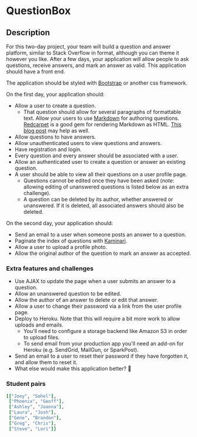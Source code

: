 # QuestionBox

## Description

For this two-day project, your team will build a question and answer platform, similar to Stack Overflow in format, although you can theme it however you like. After a few days, your application will allow people to ask questions, receive answers, and mark an answer as valid. This application should have a front end.

The application should be styled with [Bootstrap](https://getbootstrap.com/) or another css framework.

On the first day, your application should:

- Allow a user to create a question.
  - That question should allow for several paragraphs of formattable text. Allow your users to use [Markdown](https://en.wikipedia.org/wiki/Markdown) for authoring questions. [Redcarpet](https://github.com/vmg/redcarpet) is a good gem for rendering Markdown as HTML. [This blog post](https://richonrails.com/articles/rendering-markdown-with-redcarpet) may help as well.
- Allow questions to have answers.
- Allow unauthenticated users to view questions and answers.
- Have registration and login.
- Every question and every answer should be associated with a user.
- Allow an authenticated user to create a question or answer an existing question.
- A user should be able to view all their questions on a user profile page.
  - Questions cannot be edited once they have been asked (_note_: allowing editing of unanswered questions is listed below as an extra challenge).
  - A question can be deleted by its author, whether answered or unanswered. If it is deleted, all associated answers should also be deleted.

On the second day, your application should:

- Send an email to a user when someone posts an answer to a question.
- Paginate the index of questions with [Kaminari](https://github.com/kaminari/kaminari).
- Allow a user to upload a profile photo.
- Allow the original author of the question to mark an answer as accepted.

### Extra features and challenges

- Use AJAX to update the page when a user submits an answer to a question.
- Allow an unanswered question to be edited.
- Allow the author of an answer to delete or edit that answer.
- Allow a user to change their password via a link from the user profile page.
- Deploy to Heroku. Note that this will require a bit more work to allow uploads and emails.
  - You'll need to configure a storage backend like Amazon S3 in order to upload files.
  - To send email from your production app you'll need an add-on for Heroku (e.g. SendGrid, MailGun, or SparkPost).
- Send an email to a user to reset their password if they have forgotten it, and allow them to reset it.
- What else would make this application better? 🤔

### Student pairs

```ruby
[["Joey", "Sohel"],
 ["Phoenix", "Geoff"],
 ["Ashley", "Joanna"],
 ["Laura", "Josh"],
 ["Gene", "Brandon"],
 ["Greg", "Chris"],
 ["Steve", "Lori"]]
 ```